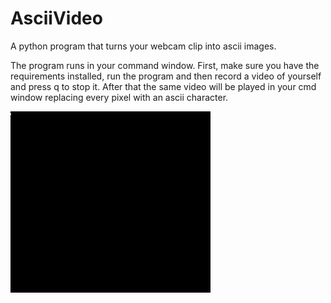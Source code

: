 # AsciiVideo
A python program that turns your webcam clip into ascii images.

The program runs in your command window. 
First, make sure you have the requirements installed, run the program and then record a video of yourself and press q to stop it.
After that the same video will be played in your cmd window replacing every pixel with an ascii character. 

![](https://github.com/ArisPagonopoulos/AsciiVideo/blob/main/demo.gif)
